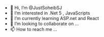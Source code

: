- 👋 Hi, I’m @JustSoheibSJ
- 👀 I’m interested in .Net 5 , JavaScripts 
- 🌱 I’m currently learning ASP.net and React 
- 💞️ I’m looking to collaborate on ...
- 📫 How to reach me ...

<!---
JustSoheibSJ/JustSoheibSJ is a ✨ special ✨ repository because its `README.md` (this file) appears on your GitHub profile.
You can click the Preview link to take a look at your changes.
--->
